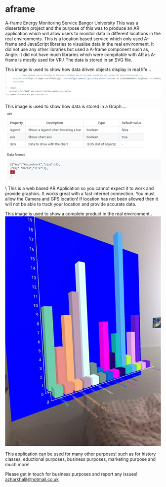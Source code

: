 # aframe
A-frame Energy Monitoring Service Bangor University 
This was a dissertation project and the purpose of this was to produce an AR application which will allow users to monitor data in different locations in the real environments. 
This is a location based service which only used A-frame and JavaScript libraries to visualise data in the real environment. 
It did not use any other libraries but used a A-frame component such as, Angle. 
It did not have much libraries which were compitable with AR as A-frame is mostly used for VR.\\ The data is stored in an SVG file. 

This image is used to show how data driven objects display in real life...
![This image is used to show how data driven objects display in real life](./location.jpg)


This image is used to show how data is stored in a Graph....
![This image is used to show how data is stored in a Graph](./API.jpg)

\\
This is a web based AR Application so you cannot expect it to work and provide graphics. It works great with a fast internet connection. 
You must allow the Camera and GPS location! If location has not been allowed then it will not be able to track your location and provide accurate data. 

This image is used to show a complete product in the real environment..
![This image is used to show a complete product in the real environment](./chart.jpg) 

This application can be used for many other purposes! 
such as for history classes, eductional purposes, business purposes, marketing purpose and much more! 

Please get in touch for business purposes and report any issues! 
azharkhalil@hotmail.co.uk 
